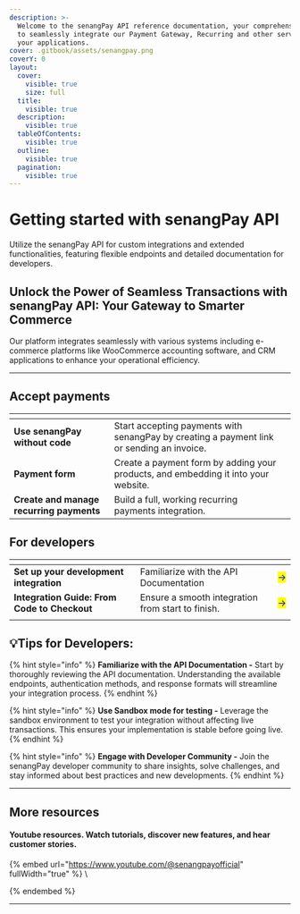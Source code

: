```yaml
---
description: >-
  Welcome to the senangPay API reference documentation, your comprehensive guide
  to seamlessly integrate our Payment Gateway, Recurring and other services into
  your applications.
cover: .gitbook/assets/senangpay.png
coverY: 0
layout:
  cover:
    visible: true
    size: full
  title:
    visible: true
  description:
    visible: true
  tableOfContents:
    visible: true
  outline:
    visible: true
  pagination:
    visible: true
---
```


# Getting started with senangPay API

Utilize the senangPay API for custom integrations and extended functionalities, featuring flexible endpoints and detailed documentation for developers.



## Unlock the Power of Seamless Transactions with senangPay API: Your Gateway to Smarter Commerce  <a href="#unlock-the-power-of-seamless-transactions-with-doku-api-your-gateway-to-smarter-commerce" id="unlock-the-power-of-seamless-transactions-with-doku-api-your-gateway-to-smarter-commerce"></a>

Our platform integrates seamlessly with various systems including e-commerce platforms like WooCommerce accounting software, and CRM applications to enhance your operational efficiency.



***

## Accept payments



<table data-view="cards"><thead><tr><th></th><th></th><th></th></tr></thead><tbody><tr><td><strong>Use senangPay without code</strong></td><td>Start accepting payments with senangPay by creating a payment link or sending an invoice.</td><td></td></tr><tr><td><strong>Payment form</strong></td><td>Create a payment form by adding your products, and embedding it into your website.</td><td></td></tr><tr><td><strong>Create and manage recurring payments</strong></td><td>Build a full, working recurring payments integration.</td><td></td></tr></tbody></table>

## &#x20;<a href="#ready-to-transform-the-way-you-transact-lets-make-it-happen-with-dokus-api" id="ready-to-transform-the-way-you-transact-lets-make-it-happen-with-dokus-api"></a>

## For developers <a href="#ready-to-transform-the-way-you-transact-lets-make-it-happen-with-dokus-api" id="ready-to-transform-the-way-you-transact-lets-make-it-happen-with-dokus-api"></a>

<table data-view="cards"><thead><tr><th></th><th></th><th></th></tr></thead><tbody><tr><td><strong>Set up your development integration</strong> </td><td>Familiarize with the API Documentation</td><td><mark style="color:blue;">-></mark></td></tr><tr><td><strong>Integration Guide: From Code to Checkout</strong></td><td>Ensure a smooth integration from start to finish.</td><td><mark style="color:blue;">-></mark></td></tr><tr><td></td><td></td><td></td></tr></tbody></table>



## 💡**Tips for Developers:**

{% hint style="info" %}
**Familiarize with the API Documentation -** Start by thoroughly reviewing the API documentation. Understanding the available endpoints, authentication methods, and response formats will streamline your integration process.
{% endhint %}

{% hint style="info" %}
**Use Sandbox mode for testing -** Leverage the sandbox environment to test your integration without affecting live transactions. This ensures your implementation is stable before going live.
{% endhint %}

{% hint style="info" %}
**Engage with Developer Community -** Join the senangPay developer community to share insights, solve challenges, and stay informed about best practices and new developments.
{% endhint %}



***

## More resources

#### Youtube resources. W**atch tutorials, discover new features, and hear customer stories.**

{% embed url="https://www.youtube.com/@senangpayofficial" fullWidth="true" %}
\

{% endembed %}





***

